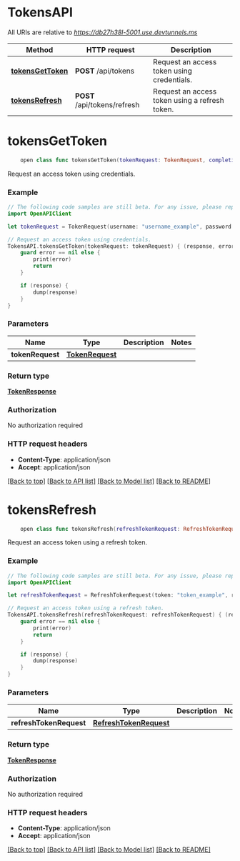 # TokensAPI

All URIs are relative to *https://db27h38l-5001.use.devtunnels.ms*

Method | HTTP request | Description
------------- | ------------- | -------------
[**tokensGetToken**](TokensAPI.md#tokensgettoken) | **POST** /api/tokens | Request an access token using credentials.
[**tokensRefresh**](TokensAPI.md#tokensrefresh) | **POST** /api/tokens/refresh | Request an access token using a refresh token.


# **tokensGetToken**
```swift
    open class func tokensGetToken(tokenRequest: TokenRequest, completion: @escaping (_ data: TokenResponse?, _ error: Error?) -> Void)
```

Request an access token using credentials.

### Example
```swift
// The following code samples are still beta. For any issue, please report via http://github.com/OpenAPITools/openapi-generator/issues/new
import OpenAPIClient

let tokenRequest = TokenRequest(username: "username_example", password: "password_example") // TokenRequest | 

// Request an access token using credentials.
TokensAPI.tokensGetToken(tokenRequest: tokenRequest) { (response, error) in
    guard error == nil else {
        print(error)
        return
    }

    if (response) {
        dump(response)
    }
}
```

### Parameters

Name | Type | Description  | Notes
------------- | ------------- | ------------- | -------------
 **tokenRequest** | [**TokenRequest**](TokenRequest.md) |  | 

### Return type

[**TokenResponse**](TokenResponse.md)

### Authorization

No authorization required

### HTTP request headers

 - **Content-Type**: application/json
 - **Accept**: application/json

[[Back to top]](#) [[Back to API list]](../README.md#documentation-for-api-endpoints) [[Back to Model list]](../README.md#documentation-for-models) [[Back to README]](../README.md)

# **tokensRefresh**
```swift
    open class func tokensRefresh(refreshTokenRequest: RefreshTokenRequest, completion: @escaping (_ data: TokenResponse?, _ error: Error?) -> Void)
```

Request an access token using a refresh token.

### Example
```swift
// The following code samples are still beta. For any issue, please report via http://github.com/OpenAPITools/openapi-generator/issues/new
import OpenAPIClient

let refreshTokenRequest = RefreshTokenRequest(token: "token_example", refreshToken: "refreshToken_example") // RefreshTokenRequest | 

// Request an access token using a refresh token.
TokensAPI.tokensRefresh(refreshTokenRequest: refreshTokenRequest) { (response, error) in
    guard error == nil else {
        print(error)
        return
    }

    if (response) {
        dump(response)
    }
}
```

### Parameters

Name | Type | Description  | Notes
------------- | ------------- | ------------- | -------------
 **refreshTokenRequest** | [**RefreshTokenRequest**](RefreshTokenRequest.md) |  | 

### Return type

[**TokenResponse**](TokenResponse.md)

### Authorization

No authorization required

### HTTP request headers

 - **Content-Type**: application/json
 - **Accept**: application/json

[[Back to top]](#) [[Back to API list]](../README.md#documentation-for-api-endpoints) [[Back to Model list]](../README.md#documentation-for-models) [[Back to README]](../README.md)

